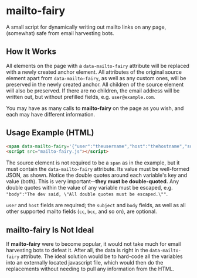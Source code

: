 # mailto-fairy
A small script for dynamically writing out mailto links on any page, (somewhat) safe from email harvesting bots.

## How It Works
All elements on the page with a `data-mailto-fairy` attribute will be replaced with a newly created anchor element. All attributes of the original source element apart from `data-mailto-fairy`, as well as any custom ones, will be preserved in the newly created anchor. All children of the source element will also be preserved. If there are no children, the email address will be written out, but without prefilled fields, e.g. `user@example.com`.

You may have as many calls to **mailto-fairy** on the page as you wish, and each may have different information.

## Usage Example (HTML)
````HTML
<span data-mailto-fairy='{"user":"theusername","host":"thehostname","subject":"this is the subject","body":"this is the body"}'></span>
<script src="mailto-fairy.js"></script>
````
The source element is not required to be a `span` as in the example, but it must contain the `data-mailto-fairy` attribute. Its value must be well-formed JSON, as shown. Notice the double quotes around each variable's key and value (both). This is very important--**they must be double-quoted.** Any double quotes within the value of any variable must be escaped, e.g. `"body":"The dev said, \"All double quotes must be escaped.\""`.

`user` and `host` fields are required; the `subject` and `body` fields, as well as all other supported mailto fields (`cc`, `bcc`, and so on), are optional.

## mailto-fairy Is Not Ideal
If **mailto-fairy** were to become popular, it would not take much for email harvesting bots to defeat it. After all, the data is right in the `data-mailto-fairy` attribute. The ideal solution would be to hard-code all the variables into an externally located javascript file, which would then do the replacements without needing to pull any information from the HTML.
